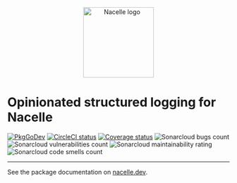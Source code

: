 <div align="center"><img width="160" src="https://raw.githubusercontent.com/go-nacelle/nacelle/master/images/nacelle.png" alt="Nacelle logo"></div>

# Opinionated structured logging for Nacelle

[![PkgGoDev](https://pkg.go.dev/badge/badge/github.com/go-nacelle/log.svg)](https://pkg.go.dev/github.com/go-nacelle/log) [![CircleCI status](https://circleci.com/gh/go-nacelle/log.svg?style=svg)](https://circleci.com/gh/go-nacelle/log) [![Coverage status](https://coveralls.io/repos/github/go-nacelle/log/badge.svg?branch=master)](https://coveralls.io/github/go-nacelle/log?branch=master) ![Sonarcloud bugs count](https://sonarcloud.io/api/project_badges/measure?project=go-nacelle_log&metric=bugs) ![Sonarcloud vulnerabilities count](https://sonarcloud.io/api/project_badges/measure?project=go-nacelle_log&metric=vulnerabilities) ![Sonarcloud maintainability rating](https://sonarcloud.io/api/project_badges/measure?project=go-nacelle_log&metric=sqale_rating) ![Sonarcloud code smells count](https://sonarcloud.io/api/project_badges/measure?project=go-nacelle_log&metric=code_smells)

---

See the package documentation on [nacelle.dev](https://nacelle.dev/docs/topics/log).
